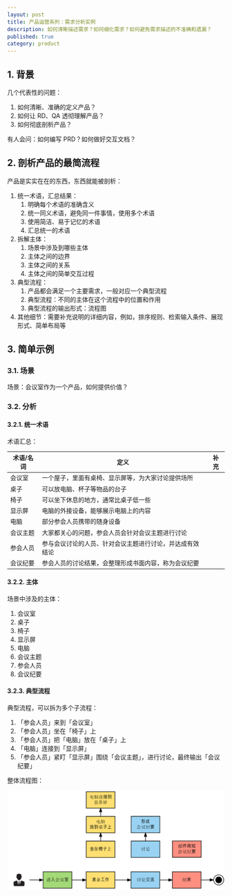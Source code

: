 ```yaml
---
layout: post
title: 产品运营系列：需求分析实例
description: 如何清晰描述需求？如何细化需求？如何避免需求描述的不准确和遗漏？
published: true
category: product
---
```



## 1. 背景

几个代表性的问题：

1. 如何清晰、准确的定义产品？
1. 如何让 RD、QA 透彻理解产品？
1. 如何彻底剖析产品？

有人会问：如何编写 PRD？如何做好交互文档？

## 2. 剖析产品的最简流程

产品是实实在在的东西，东西就能被剖析：

1. 统一术语，汇总结果：
	1. 明确每个术语的准确含义
	1. 统一同义术语，避免同一件事情，使用多个术语
	1. 使用简洁、易于记忆的术语
	1. 汇总统一的术语
1. 拆解主体：
	1. 场景中涉及到哪些主体
	1. 主体之间的边界
	1. 主体之间的关系
	1. 主体之间的简单交互过程
1. 典型流程：
	1. 产品都会满足一个主要需求，一般对应一个典型流程
	1. 典型流程：不同的主体在这个流程中的位置和作用
	1. 典型流程的输出形式：流程图
1. 其他细节：需要补充说明的详细内容，例如，排序规则、检索输入条件、展现形式、简单布局等

## 3. 简单示例

### 3.1. 场景

场景：会议室作为一个产品，如何提供价值？

### 3.2. 分析

#### 3.2.1. 统一术语

术语汇总：

|术语/名词|定义|补充|
|---|---|---|
|会议室|一个屋子，里面有桌椅、显示屏等，为大家讨论提供场所||	 
|桌子|可以放电脑、杯子等物品的台子||
|椅子|可以坐下休息的地方，通常比桌子低一些||
|显示屏|电脑的外接设备，能够展示电脑上的内容|| 
|电脑|部分参会人员携带的随身设备||
|会议主题|大家都关心的问题，参会人员会针对会议主题进行讨论||
|参会人员|参与会议讨论的人员、针对会议主题进行讨论，并达成有效结论||
|会议纪要|参会人员的讨论结果，会整理形成书面内容，称为会议纪要||	 
#### 3.2.2. 主体

场景中涉及的主体：

1. 会议室
1. 桌子
1. 椅子
1. 显示屏
1. 电脑
1. 会议主题
1. 参会人员
1. 会议纪要

#### 3.2.3. 典型流程

典型流程，可以拆为多个子流程：

1. 「参会人员」来到「会议室」
1. 「参会人员」坐在「椅子」上
1. 「参会人员」把「电脑」放在「桌子」上
1. 「电脑」连接到「显示屏」
1. 「参会人员」紧盯「显示屏」围绕「会议主题」，进行讨论，最终输出「会议纪要」

整体流程图：


![](/images/product-series/brief-demand-analyse-demo-conf.png)








[NingG]:    http://ningg.github.com  "NingG"










